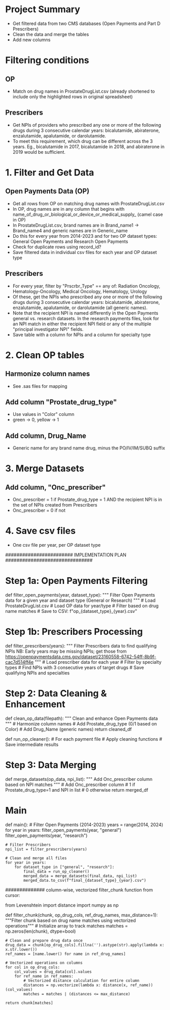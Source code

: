 # Project Summary
* Get filtered data from two CMS databases (Open Payments and Part D Prescribers)
* Clean the data and merge the tables
* Add new columns

# Filtering conditions
## OP
* Match on drug names in ProstateDrugList.csv (already shortened to include only the highlighted rows in original spreadsheet)
## Prescribers
* Get NPIs of providers who prescribed any one or more of the following drugs during 3 consecutive calendar years: bicalutamide, abiraterone, enzalutamide, apalutamide, or darolutamide.
* To meet this requirement, which drug can be different across the 3 years. Eg., bicalutamide in 2017, bicalutamide in 2018, and abiraterone in 2019 would be sufficient.

# 1. Filter and Get Data
## Open Payments Data (OP)
* Get all rows from OP on matching drug names with ProstateDrugList.csv
* In OP, drug names are in any column that begins with name_of_drug_or_biological_or_device_or_medical_supply_ (camel case in OP)
* In ProstateDrugList.csv, brand names are in Brand_name1 -> Brand_name4 and generic names are in Generic_name
* Do this for every year from 2014-2023 and for two OP dataset types: General Open Payments and Research Open Payments
* Check for duplicate rows using record_id?
* Save filtered data in individual csv files for each year and OP dataset type

## Prescribers
* For every year, filter by "Prscrbr_Type" == any of: Radiation Oncology, Hematology-Oncology, Medical Oncology, Hematology, Urology
* Of these, get the NPIs who prescribed any one or more of the following drugs during 3 consecutive calendar years: bicalutamide, abiraterone, enzalutamide, apalutamide, or darolutamide (all generic names).
* Note that the recipient NPI is named differently in the Open Payments general vs. research datasets. In the research payments files, look for an NPI match in either the recipient NPI field or any of the multiple "principal investigator NPI" fields.
* Save table with a column for NPIs and a column for specialty type

# 2. Clean OP tables
## Harmonize column names
* See .sas files for mapping

## Add column "Prostate_drug_type"
* Use values in "Color" column
* green -> 0, yellow -> 1

## Add column, Drug_Name
* Generic name for any brand name drug, minus the PO/IV/IM/SUBQ suffix

# 3. Merge Datasets
## Add column, "Onc_prescriber"
* Onc_prescriber = 1 if Prostate_drug_type = 1 AND the recipient NPI is in the set of NPIs created from Prescribers
* Onc_prescriber = 0 if not

# 4. Save csv files
* One csv file per year, per OP dataset type

######################## IMPLEMENTATION PLAN ###############################

# Step 1a: Open Payments Filtering
def filter_open_payments(year, dataset_type):
    """
    Filter Open Payments data for a given year and dataset type
    (General or Research)
    """
    # Load ProstateDrugList.csv
    # Load OP data for year/type
    # Filter based on drug name matches
    # Save to CSV: f"op_{dataset_type}_{year}.csv"

# Step 1b: Prescribers Processing
def filter_prescribers(years):
    """
    Filter Prescribers data to find qualifying NPIs
    NB: Early years may be missing NPIs; get those from https://openpaymentsdata.cms.gov/dataset/23160558-6742-54ff-8b9f-cac7d514ff4e
    """
    # Load prescriber data for each year
    # Filter by specialty types
    # Find NPIs with 3 consecutive years of target drugs
    # Save qualifying NPIs and specialties

# Step 2: Data Cleaning & Enhancement
def clean_op_data(filepath):
    """
    Clean and enhance Open Payments data
    """
    # Harmonize column names
    # Add Prostate_drug_type (0/1 based on Color)
    # Add Drug_Name (generic names)
    return cleaned_df

def run_op_cleaner():
    # For each payment file
    # Apply cleaning functions
    # Save intermediate results

# Step 3: Data Merging
def merge_datasets(op_data, npi_list):
    """
    Add Onc_prescriber column based on NPI matches
    """
    # Add Onc_prescriber column
    # 1 if Prostate_drug_type=1 and NPI in list
    # 0 otherwise
    return merged_df

# Main
def main():
    # Filter Open Payments (2014-2023)
    years = range(2014, 2024)
    for year in years:
        filter_open_payments(year, "general")
        filter_open_payments(year, "research")
    
    # Filter Prescribers
    npi_list = filter_prescribers(years)
    
    # Clean and merge all files
    for year in years:
        for dataset_type in ["general", "research"]:
            final_data = run_op_cleaner()
            merged_data = merge_datasets(final_data, npi_list)
            merged_data.to_csv(f"final_{dataset_type}_{year}.csv")



##############
column-wise, vectorized filter_chunk function from cursor:

from Levenshtein import distance
import numpy as np

def filter_chunk(chunk, op_drug_cols, ref_drug_names, max_distance=1):
    """Filter chunk based on drug name matches using vectorized operations"""
    # Initialize array to track matches
    matches = np.zeros(len(chunk), dtype=bool)
    
    # Clean and prepare drug data once
    drug_data = chunk[op_drug_cols].fillna('').astype(str).apply(lambda x: x.str.lower())
    ref_names = [name.lower() for name in ref_drug_names]
    
    # Vectorized operations on columns
    for col in op_drug_cols:
        col_values = drug_data[col].values
        for ref_name in ref_names:
            # Vectorized distance calculation for entire column
            distances = np.vectorize(lambda x: distance(x, ref_name))(col_values)
            matches = matches | (distances <= max_distance)
            
    return chunk[matches]